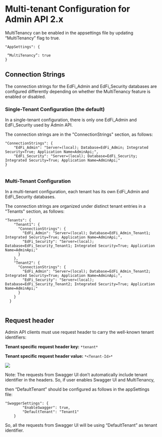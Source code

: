 # Multi-tenant Configuration for Admin API 2.x

MultiTenancy can be enabled in the appsettings file by updating “MultiTenancy”
flag to true.

```
"AppSettings": {

 “MultiTenancy”: true
}
```

## Connection Strings

The connection strings for the EdFi\_Admin and EdFi\_Security databases are
configured differently depending on whether the MultiTenancy feature is enabled
or disabled.

### Single-Tenant Configuration (the default)

In a single-tenant configuration, there is only one EdFi\_Admin and
EdFi\_Security used by Admin API.

The connection strings are in the "ConnectionStrings" section, as follows:

```
"ConnectionStrings": {
    "EdFi_Admin": "Server=(local); Database=EdFi_Admin; Integrated Security=True; Application Name=AdminApi;",
    "EdFi_Security": "Server=(local); Database=EdFi_Security; Integrated Security=True; Application Name=AdminApi;"
}


```

### Multi-Tenant Configuration

In a multi-tenant configuration, each tenant has its own EdFi\_Admin and
EdFi\_Security databases.

The connection strings are organized under distinct tenant entries in a
"Tenants" section, as follows:

```
"Tenants": {
    "Tenant1": {
      "ConnectionStrings": {
        "EdFi_Admin": "Server=(local); Database=EdFi_Admin_Tenant1; Integrated Security=True; Application Name=AdminApi;",
        "EdFi_Security": "Server=(local); Database=EdFi_Security_Tenant1; Integrated Security=True; Application Name=AdminApi;"
      }
    },
    "Tenant2": {
      "ConnectionStrings": {
        "EdFi_Admin": "Server=(local); Database=EdFi_Admin_Tenant2; Integrated Security=True; Application Name=AdminApi;",
        "EdFi_Security": "Server=(local); Database=EdFi_Security_Tenant2; Integrated Security=True; Application Name=AdminApi;"
      }
    }
  }


```

## Request header

Admin API clients must use request header to carry the well-known tenant
identifiers:

**Tenant specific request header key:** `*tenant*`

**Tenant specific request header value:** `*<Tenant-Id>*`

![](https://odsassets.blob.core.windows.net/public/docs.ed-fi.org/reference/3-admin-api/img/technical-information/image-2024-1-15_18-3-15-1.png)

Note: The requests from Swagger UI don’t automatically include tenant identifier
in the headers. So, if user enables Swagger UI and MultiTenancy,

then “DefaultTenant” should be configured as follows in the appSettings file:

```
"SwaggerSettings": {
        "EnableSwagger": true,
        "DefaultTenant": "Tenant1"
    }
```

So, all the requests from Swagger UI will be using “DefaultTenant” as tenant
identifier.
